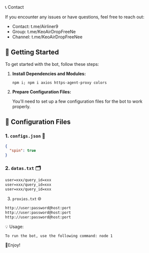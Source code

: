 📞 Contact

If you encounter any issues or have questions, feel free to reach out:

- Contact: t.me/Airliner9
- Group: t.me/KeoAirDropFreeNe
- Channel: t.me/KeoAirDropFreeNee

## 🚀 Getting Started

To get started with the bot, follow these steps:

1. **Install Dependencies and Modules:**

   ```
   npm i; npm i axios https-agent-proxy colors
   ```

2. **Prepare Configuration Files:**

   You'll need to set up a few configuration files for the bot to work properly.

## 📁 Configuration Files

### 1. `configs.json` 📜

```json - If u want to spin boost because spin sometime broken...
{
  "spin": true
}
```

### 2. `datas.txt` 🗂️

```txt
user=xxx/query_id=xxx
user=xxx/query_id=xxx
user=xxx/query_id=xxx
```

3. `proxies.txt` 🌐

```txt
http://user:password@host:port
http://user:password@host:port
http://user:password@host:port
```

💡 Usage:

    To run the bot, use the following command: node 1

🎇Enjoy!
